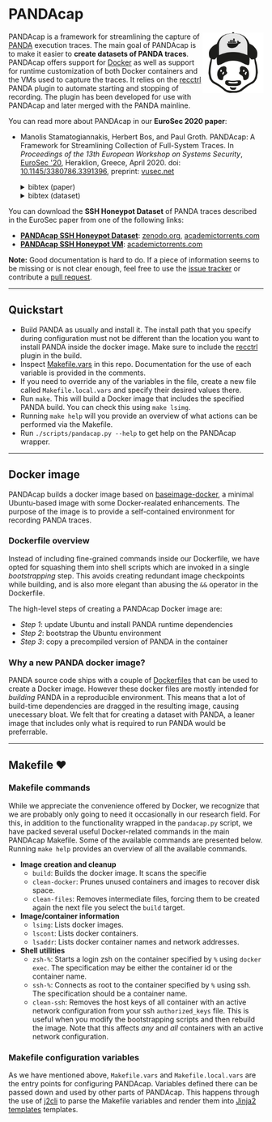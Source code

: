 # PANDAcap

<img src="docs/pandcap-logo-bw.png" align="right" height="120" width="120"/>

PANDAcap is a framework for streamlining the capture of [PANDA][panda]
execution traces. The main goal of PANDAcap is to make it easier to
**create datasets of PANDA traces**.
PANDAcap offers support for [Docker][docker] as well as support for
runtime customization of both Docker containers and the VMs used to
capture the traces.
It relies on the [recctrl][recctrl] PANDA plugin to automate starting
and stopping of recording. The plugin has been developed for use with
PANDAcap and later merged with the PANDA mainline.

You can read more about PANDAcap in our **EuroSec 2020 paper**:

  * Manolis Stamatogiannakis, Herbert Bos, and Paul Groth.
    PANDAcap: A Framework for Streamlining Collection of Full-System Traces.
    In *Proceedings of the 13th European Workshop on Systems Security*,
    [EuroSec '20][eurosec20-www], Heraklion, Greece, April 2020.
    doi: [10.1145/3380786.3391396][eurosec20-doi],
    preprint: [vusec.net][eurosec20-preprint]

    <details><summary>bibtex (paper)</summary>

    ```bibtex
    @inproceedings{pandacap-eurosec20,
    author = {Stamatogiannakis, Manolis and Bos, Herbert and Groth, Paul},
    title = {{PANDAcap: A Framework for Streamlining Collection of Full-System Traces}},
    booktitle = {Proceedings of the 13th European Workshop on Systems Security},
    series = {EuroSec '20},
    year = {2020},
    month = {April},
    address = {Heraklion, Greece},
    url = {https://doi.org/10.1145/3380786.3391396},
    doi = {10.1145/3380786.3391396},
    keywords = {framework, PANDA, record and replay, docker, honeypot, dataset},
    }
    ```

    </details>

    <details><summary>bibtex (dataset)</summary>

    ```bibtex
    @dataset{pandacap-eurosec20-dataset,
    author = {Stamatogiannakis, Manolis and Bos, Herbert and Groth, Paul},
    title = {PANDAcap SSH Honeypot Dataset},
    year = {2020},
    month = {April},
    publisher = {Zenodo},
    version = {1.0},
    url = {https://doi.org/10.5281/zenodo.3759652}
    doi = {10.5281/zenodo.3759652},
    }
    ```

    </details>

You can download the **SSH Honeypot Dataset** of PANDA traces described
in the EuroSec paper from one of the following links:

  * **[PANDAcap SSH Honeypot Dataset](docs/eurosec20-dataset.md)**:
    [zenodo.org][zenodo-dataset-url], [academictorrents.com][at-dataset-url]
  * **[PANDAcap SSH Honeypot VM](docs/eurosec20-vm.md)**:
    [academictorrents.com][at-vm-url]

**Note:** Good documentation is hard to do. If a piece of information
seems to be missing or is not clear enough, feel free to use the
[issue tracker](https://github.com/vusec/pandacap/issues) or contribute
a [pull request](https://github.com/vusec/pandacap/pulls).
  
---------------------------------------------------------------------

## Quickstart

  * Build PANDA as usually and install it. The install path that you
    specify during configuration must not be different than the
    location you want to install PANDA inside the docker image.
    Make sure to include the [recctrl][recctrl] plugin in the build.
  * Inspect [Makefile.vars](Makefile.vars) in this repo. Documentation
    for the use of each variable is provided in the comments.
  * If you need to override any of the variables in the file, create
    a new file called `Makefile.local.vars` and specify their desired
    values there.
  * Run `make`. This will build a Docker image that includes the
    specified PANDA build. You can check this using `make lsimg`.
  * Running `make help` will you provide an overview of what actions
    can be performed via the Makefile.
  * Run `./scripts/pandacap.py --help` to get help on the PANDAcap wrapper.

---------------------------------------------------------------------

## Docker image
PANDAcap builds a docker image based on [baseimage-docker][baseimage],
a minimal Ubuntu-based image with some Docker-realated enhancements.
The purpose of the image is to provide a self-contained environment for
recording PANDA traces.

### Dockerfile overview
Instead of including fine-grained commands inside our Dockerfile, we
have opted for squashing them into shell scripts which are invoked in
a single *bootstrapping* step.
This avoids creating redundant image checkpoints while building, and
is also more elegant than abusing the `&&` operator in the Dockerfile.

The high-level steps of creating a PANDAcap Docker image are:

  - *Step 1*: update Ubuntu and install PANDA runtime dependencies
  - *Step 2*: bootstrap the Ubuntu environment
  - *Step 3*: copy a precompiled version of PANDA in the container

### Why a new PANDA docker image?
PANDA source code ships with a couple of
[Dockerfiles][panda-dockerfile] that can be used to create a Docker
image. However these docker files are mostly intended for *building*
PANDA in a reproducible environment. This means that a lot of
build-time dependencies are dragged in the resulting image, causing
unecessary bloat. We felt that for creating a dataset with PANDA, a
leaner image that includes only what is required to run PANDA would be
preferrable.

---------------------------------------------------------------------

## Makefile ❤️

### Makefile commands
While we appreciate the convenience offered by Docker, we recognize
that we are probably only going to need it occasionally in our
research field. For this, in addition to the functionality wrapped in
the `pandacap.py` script, we have packed several useful Docker-related
commands in the main PANDAcap Makefile. Some of the available commands
are presented below. Running `make help` provides an overview of all
the available commands. 

  * **Image creation and cleanup**
    - `build`: Builds the docker image. It scans the specifie
    - `clean-docker`: Prunes unused containers and images to recover
       disk space.
    - `clean-files`: Removes intermediate files, forcing them to be
       created again the next file you select the `build` target.
  * **Image/container information**
    - `lsimg`: Lists docker images.
    - `lscont`: Lists docker containers.
    - `lsaddr`: Lists docker container names and network addresses.
  * **Shell utilities**
    - `zsh-%`: Starts a login zsh on the container specified by `%`
      using `docker exec`. The specification may be either the
      container id or the container name.
    - `ssh-%`: Connects as root to the container specified by `%`
      using ssh. The specification should be a container name.
    - `clean-ssh`: Removes the host keys of all container with an
      active network configuration from your ssh `authorized_keys`
      file.
      This is useful when you modify the bootstrapping scripts and
      then rebuild the image. Note that this affects *any* and *all*
      containers with an active network configuration.

### Makefile configuration variables
As we have mentioned above, `Makefile.vars` and `Makefile.local.vars`
are the entry points for configuring PANDAcap. Variables defined
there can be passed down and used by other parts of PANDAcap.
This happens through the use of [j2cli][j2cli] to parse the Makefile
variables and render them into [Jinja2 templates][jinja2] templates.

[at-vm-url]: https://academictorrents.com/details/39df3904460e909e175434cbd87764b8c487891d
[at-dataset-url]: https://academictorrents.com/details/4a3eadf47425cb60111ec224de272997294eec93
[baseimage]: https://github.com/phusion/baseimage-docker
[docker]: https://www.docker.com/
[eurosec20-www]: https://www.concordia-h2020.eu/eurosec-2020/
[eurosec20-doi]: https://doi.org/10.1145/3380786.3391396
[eurosec20-preprint]: https://www.vusec.net/publications/#stamatogiannakis-bos-groth-pandacapaframeworkforstreamliningcollectionoffullsystemtraces-2020
[j2cli]: https://github.com/m000/j2cli
[jinja2]: https://jinja.palletsprojects.com/
[panda-dockerfile]: https://github.com/panda-re/panda/blob/master/panda/docker
[panda]: https://github.com/panda-re/panda/
[recctrl]: https://github.com/
[zenodo-dataset-url]: https://zenodo.org/record/3759652

